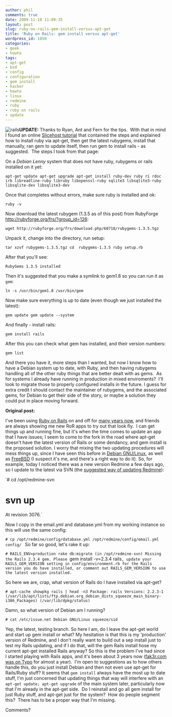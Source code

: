 ```yaml
---
author: phil
comments: true
date: 2009-11-18 11:09:35
layout: post
slug: ruby-on-rails-gem-install-versus-apt-get
title: 'Ruby on Rails: gem install versus apt-get'
wordpress_id: 1850
categories:
- geek
- howto
tags:
- apt-get
- bsd
- config
- configuration
- gem install
- hacker
- howto
- linux
- redmine
- ruby
- ruby on rails
- update
---
```


![rails](http://fak3r.com/wp-content/uploads/2008/10/rails.png)**UPDATE:** Thanks to Ryan, Ant and Fern for the tips.  With that in mind I found an online [Slicehost tutorial](http://articles.slicehost.com/2009/4/9/debian-lenny-ruby-on-rails) that contained the steps and explained how to install ruby via apt-get, then get the latest rubygems, install that manually, ran gem to update itself, then run gem to install rails - as suggested.  The steps I took from that page:
<!-- more -->
On a _Debian Lenny_ system that does not have ruby, rubygems or rails installed on it yet:

`apt-get update
apt-get upgrade
apt-get install ruby-dev ruby ri rdoc irb libreadline-ruby libruby libopenssl-ruby sqlite3 libsqlite3-ruby libsqlite-dev libsqlite3-dev`

Once that completes without errors, make sure ruby is installed and ok:

`ruby -v`

Now download the latest rubygem (1.3.5 as of this post) from RubyForge http://rubyforge.org/frs/?group_id=126:

`wget http://rubyforge.org/frs/download.php/60718/rubygems-1.3.5.tgz`

Unpack it, change into the directory, run setup:

`tar xzvf rubygems-1.3.5.tgz
cd  rubygems-1.3.5
ruby setup.rb`

After that you'll see:

`RubyGems 1.3.5 installed`

Then it's suggested that you make a symlink to gem1.8 so you can run it as `gem`:

`ln -s /usr/bin/gem1.8 /usr/bin/gem`

Now make sure everything is up to date (even though we just installed the latest):

`gem update
gem update --system`

And finally - install rails:

`gem install rails`

After this you can check what gem has installed, and their version numbers:

`gem list`

And there you have it, more steps than I wanted, but now I know how to have a Debian system up to date, with Ruby, and then having rubygems handling all of the other ruby things that are better dealt with as gems.  As for systems I already have running in production in mixed enviroments?  I'll look to migrate those to properly configured installs in the future.  I guess for extra credit I should contact the maintainer of rubygems, and the associated gems, for Debian to get their side of the story, or maybe a solution they could put in place moving forward.

**Original post:**

I've been using [Ruby on Rails](http://rubyonrails.org/) on and off for [many years now](http://fak3r.com/?s=rails), and friends are always showing me new RoR apps to try out that look fly.  I can get things up and running fine, but it's when the time comes to update an app that I have issues; I seem to come to the fork in the road where apt-get doesn't have the latest version of Rails or some dendancy, and gem install is the proposed solution.  I worry that mixing the two updating procedures will mess things up, since I have seen this before in [Debian GNU/Linux](http://debian.org), as well as [FreeBSD](http://www.freebsd.org/) (I suspect it's me, and there's a right way to do it).  So, for example, today I noticed there was a new version Redmine a few days ago, so I update to the latest via SVN (the [suggested way of updating Redmine](http://www.redmine.org/wiki/redmine/Download)):

`# cd /opt/redmine-svn
# svn up
At revision 3076.`

Now I copy in the email.yml and database.yml from my working instance so this will use the same config:

`# cp /opt/redmine/config/database.yml /opt/redmine/config/email.yml config/
`
So far so good, let's rake it up:

`# RAILS_ENV=production rake db:migrate
(in /opt/redmine-svn)
Missing the Rails 2.3.4 gem. Please `gem install -v=2.3.4 rails`, update your RAILS_GEM_VERSION setting in config/environment.rb for the Rails version you do have installed, or comment out RAILS_GEM_VERSION to use the latest version installed.`

So here we are, crap, what version of Rails do I have installed via apt-get?

`# apt-cache showpkg rails | head -n3
Package: rails
Versions:
2.2.3-1 (/var/lib/apt/lists/ftp.debian.org_debian_dists_squeeze_main_binary-i386_Packages) (/var/lib/dpkg/status)`

Damn, so what version of Debian am I running?

`# cat /etc/issue.net
Debian GNU/Linux squeeze/sid`

Yep, the latest, testing branch.  So here I am, do I leave the apt-get world and start up gem install or what?  My hesitation is that this is my 'production' version of Redmine, and I don't really want to build out a sep install just to test my Rails updating, and if I do that, will the gem Rails install hose my current apt-get installed Rails anyway?  So this is the problem I've had since I started playing with Rails apps, and it's been about 3 years now ([fak3r.com was on Typo](http://fak3r.com/2006/04/06/howto-fix-login-issue-on-typo/) for almost a year).  I'm open to suggestions as to how others handle this, do you just install Debian and then not even use apt-get for Rails/Ruby stuff?  It seems that `gem install` always have the most up to date stuff, I'm just concerned that updating things that way will interfere with an `apt-get update; apt-get upgrade` of the main system later, particularly now that I'm already in the apt-get side.  Do I reinstall and go all gem install for just Ruby stuff, and apt-get just for the system?  How do people segment this?  There has to be a proper way that I'm missing.

Comments?
